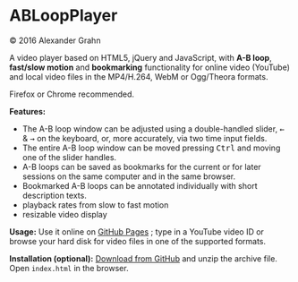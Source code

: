 # ABLoopPlayer

© 2016 Alexander Grahn

A video player based on HTML5, jQuery and JavaScript, with **A-B loop**, **fast/slow motion** and **bookmarking** functionality for online video (YouTube) and local video files in the MP4/H.264, WebM or Ogg/Theora formats.

Firefox or Chrome recommended.

**Features:**
- The A-B loop window can be adjusted using a double-handled slider, <kbd>&larr;</kbd> & <kbd>&rarr;</kbd> on the keyboard, or, more accurately, via two time input fields.
- The entire A-B loop window can be moved pressing <kbd>Ctrl</kbd> and moving one of the slider handles.
- A-B loops can be saved as bookmarks for the current or for later sessions on the same computer and in the same browser.
- Bookmarked A-B loops can be annotated individually with short description texts.
- playback rates from slow to fast motion
- resizable video display

**Usage:** Use it online on [GitHub Pages](https://agrahn.github.io/ABLoopPlayer/) ; type in a YouTube video ID or browse your hard disk for video files in one of the supported formats.

**Installation (optional):** [Download from GitHub](https://github.com/agrahn/ABLoopPlayer/archive/master.zip) and unzip the archive file. Open `index.html` in the browser.

